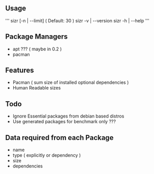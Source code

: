 ## Usage
'''
sizr [-n | --limit] ( Default: 30 )
sizr -v | --version
sizr -h | --help
'''

## Package Managers 
- apt ??? ( maybe in 0.2 )
- pacman

## Features

- Pacman ( sum size of installed optional dependencies )
- Human Readable sizes

## Todo

- Ignore Essential packages from debian based distros
- Use generated packages for benchmark only ???

## Data required from each Package

- name
- type ( explicitly or dependency )
- size
- dependencies
